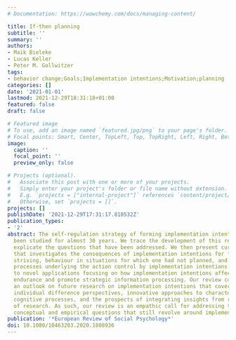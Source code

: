 ```yaml
---
# Documentation: https://wowchemy.com/docs/managing-content/

title: If-then planning
subtitle: ''
summary: ''
authors:
- Maik Bieleke
- Lucas Keller
- Peter M. Gollwitzer
tags:
- behavior change;Goals;Implementation intentions;Motivation;planning
categories: []
date: '2021-01-01'
lastmod: 2021-12-29T18:31:18+01:00
featured: false
draft: false

# Featured image
# To use, add an image named `featured.jpg/png` to your page's folder.
# Focal points: Smart, Center, TopLeft, Top, TopRight, Left, Right, BottomLeft, Bottom, BottomRight.
image:
  caption: ''
  focal_point: ''
  preview_only: false

# Projects (optional).
#   Associate this post with one or more of your projects.
#   Simply enter your project's folder or file name without extension.
#   E.g. `projects = ["internal-project"]` references `content/project/deep-learning/index.md`.
#   Otherwise, set `projects = []`.
projects: []
publishDate: '2021-12-29T17:31:17.810532Z'
publication_types:
- '2'
abstract: The self-regulation strategy of forming implementation intentions has now
  been studied for almost 30 years. We trace the development of this research and
  explicate the questions that have been addressed. We then present current research
  that investigates the consequences of implementation intentions for flexible goal
  striving, behaviour in situations for which one had not planned, and neuropsychological
  processes underlying the action control by implementation intentions. Next, we turn
  to novel applications focusing on how implementation intentions affect physical
  endurance and promote strategic information processing. Our review concludes with
  an outlook on future research on implementation intentions that covers emerging
  individual difference perspectives, innovative approaches to characterize underlying
  cognitive processes, and the prospects of integrating insights from related fields
  of research. As such, our review is an empathic call for addressing the many intriguing
  conceptual and empirical questions that still revolve around implementation intentions.
publication: '*European Review of Social Psychology*'
doi: 10.1080/10463283.2020.1808936
---
```

